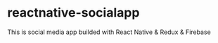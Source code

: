# reactnative-socialapp
This is social media app builded with React Native &amp; Redux &amp; Firebase
